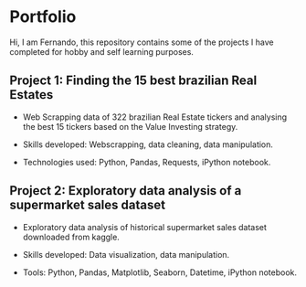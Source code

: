 # Portfolio
Hi, I am Fernando, this repository contains some of the projects I have completed for hobby and self learning purposes. 


## Project 1: Finding the 15 best brazilian Real Estates

* Web Scrapping data of 322 brazilian Real Estate tickers and analysing the best 15 tickers based on the Value Investing strategy.

* Skills developed: Webscrapping, data cleaning, data manipulation.
* Technologies used: Python, Pandas, Requests, iPython notebook.

## Project 2: Exploratory data analysis of a supermarket sales dataset

* Exploratory data analysis of historical supermarket sales dataset downloaded from kaggle.

* Skills developed: Data visualization, data manipulation.
* Tools: Python, Pandas, Matplotlib, Seaborn, Datetime, iPython notebook.

